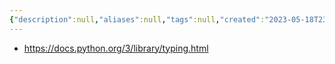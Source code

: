 ```yaml
---
{"description":null,"aliases":null,"tags":null,"created":"2023-05-18T23:16:32","updated":"2023-07-15T21:33:03","title":"typing.Iterator","dg-publish":true,"permalink":"/docs/typing.Iterator/","dgPassFrontmatter":true}
---
```


- https://docs.python.org/3/library/typing.html
